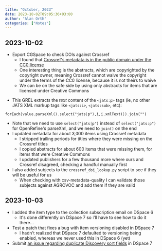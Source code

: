```yaml
---
title: "October, 2023"
date: 2023-10-02T09:05:36+03:00
author: "Alan Orth"
categories: ["Notes"]
---
```


## 2023-10-02

- Export CGSpace to check DOIs against Crossref
  - I found that [Crossref's metadata is in the public domain under the CC0 license](https://www.crossref.org/documentation/retrieve-metadata/rest-api/rest-api-metadata-license-information/)
  - One interesting thing is the abstracts, which are copyrighted by the copyright owner, meaning Crossref cannot waive the copyright under the terms of the CC0 license, because it is not theirs to waive
  - We can be on the safe side by using only abstracts for items that are licensed under Creative Commons

<!--more-->

- This GREL extracts the _text_ content of the `<jats:p>` tags (ie, no other JATS XML markup tags like `<jats:i>`, `<jats:sub>`, etc):

```console
forEach(value.parseXml().select("jats|p"),i,i.xmlText()).join("")
```

- Note that we need to use `select("jats|p")` instead of `select("jats:p")` for OpenRefine's parseXml, and we need to `join()` on the end
- I updated metadata for about 3,000 items using Crossref metadata
  - I stripped trailing periods for titles where they were missing on the Crossref titles
  - I copied abstracts for about 600 items that were missing them, for items that were Creative Commons
  - I updated publishers for a few thousand more where ours and Crossref disagreed, checking a handful manually first
- I also added subjects to the `crossref_doi_lookup.py` script to see if they will be useful for us
  - When checking with csv-metadata-quality I can validate those subjects against AGROVOC and add them if they are valid

## 2023-10-03

- I added the item type to the collection subscription email on DSpace 6
  - It's done differently on DSpace 7 so I'll have to see how to do it there...
- Test a patch that fixes a bug with item versioning disabled in DSpace 7
  - I hadn't realized that DSpace 7 defaulted to versioning being enabled, whereas we never used this in DSpace 6 (yet)
- Submit [an issue regarding duplicate Discovery sort fields](https://github.com/DSpace/DSpace/issues/9104) in DSpace 7

<!-- vim: set sw=2 ts=2: -->
